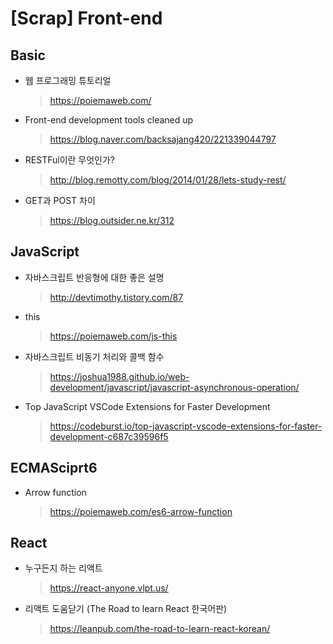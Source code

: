 # [Scrap] Front-end

## Basic
- 웹 프로그래밍 튜토리얼
  > https://poiemaweb.com/
- Front-end development tools cleaned up
  > https://blog.naver.com/backsajang420/221339044797
- RESTFul이란 무엇인가?
  > http://blog.remotty.com/blog/2014/01/28/lets-study-rest/
- GET과 POST 차이
  > https://blog.outsider.ne.kr/312

## JavaScript
- 자바스크립트 반응형에 대한 좋은 설명
  > http://devtimothy.tistory.com/87
- this
  > https://poiemaweb.com/js-this
- 자바스크립트 비동기 처리와 콜백 함수
  > https://joshua1988.github.io/web-development/javascript/javascript-asynchronous-operation/
- Top JavaScript VSCode Extensions for Faster Development
  > https://codeburst.io/top-javascript-vscode-extensions-for-faster-development-c687c39596f5

## ECMASciprt6
- Arrow function
  > https://poiemaweb.com/es6-arrow-function

## React
- 누구든지 하는 리액트
  > https://react-anyone.vlpt.us/
- 리액트 도움닫기 (The Road to learn React 한국어판)
  > https://leanpub.com/the-road-to-learn-react-korean/
